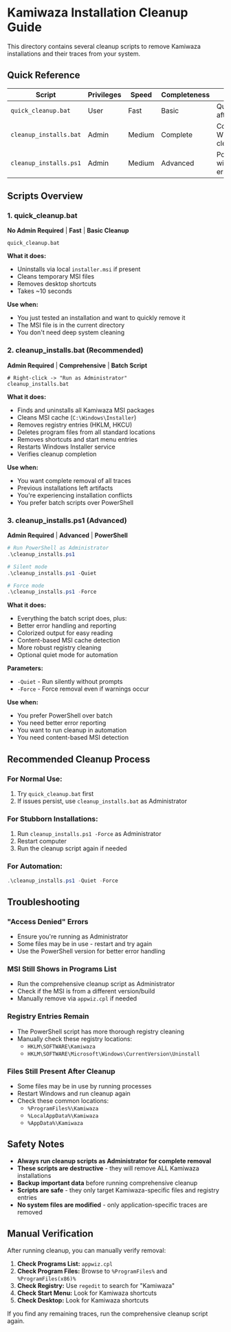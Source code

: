# Kamiwaza Installation Cleanup Guide

This directory contains several cleanup scripts to remove Kamiwaza installations and their traces from your system.

## Quick Reference

| Script | Privileges | Speed | Completeness | Use Case |
|--------|------------|-------|--------------|----------|
| `quick_cleanup.bat` | User | Fast | Basic | Quick uninstall after testing |
| `cleanup_installs.bat` | Admin | Medium | Complete | Comprehensive Windows cleanup |
| `cleanup_installs.ps1` | Admin | Medium | Advanced | PowerShell with better error handling |

## Scripts Overview

### 1. quick_cleanup.bat
**No Admin Required** | **Fast** | **Basic Cleanup**

```batch
quick_cleanup.bat
```

**What it does:**
- Uninstalls via local `installer.msi` if present
- Cleans temporary MSI files
- Removes desktop shortcuts
- Takes ~10 seconds

**Use when:**
- You just tested an installation and want to quickly remove it
- The MSI file is in the current directory
- You don't need deep system cleaning

### 2. cleanup_installs.bat (Recommended)
**Admin Required** | **Comprehensive** | **Batch Script**

```batch
# Right-click -> "Run as Administrator"
cleanup_installs.bat
```

**What it does:**
- Finds and uninstalls all Kamiwaza MSI packages
- Cleans MSI cache (`C:\Windows\Installer`)
- Removes registry entries (HKLM, HKCU)
- Deletes program files from all standard locations
- Removes shortcuts and start menu entries
- Restarts Windows Installer service
- Verifies cleanup completion

**Use when:**
- You want complete removal of all traces
- Previous installations left artifacts
- You're experiencing installation conflicts
- You prefer batch scripts over PowerShell

### 3. cleanup_installs.ps1 (Advanced)
**Admin Required** | **Advanced** | **PowerShell**

```powershell
# Run PowerShell as Administrator
.\cleanup_installs.ps1

# Silent mode
.\cleanup_installs.ps1 -Quiet

# Force mode
.\cleanup_installs.ps1 -Force
```

**What it does:**
- Everything the batch script does, plus:
- Better error handling and reporting
- Colorized output for easy reading
- Content-based MSI cache detection
- More robust registry cleaning
- Optional quiet mode for automation

**Parameters:**
- `-Quiet` - Run silently without prompts
- `-Force` - Force removal even if warnings occur

**Use when:**
- You prefer PowerShell over batch
- You need better error reporting
- You want to run cleanup in automation
- You need content-based MSI detection

## Recommended Cleanup Process

### For Normal Use:
1. Try `quick_cleanup.bat` first
2. If issues persist, use `cleanup_installs.bat` as Administrator

### For Stubborn Installations:
1. Run `cleanup_installs.ps1 -Force` as Administrator
2. Restart computer
3. Run the cleanup script again if needed

### For Automation:
```powershell
.\cleanup_installs.ps1 -Quiet -Force
```

## Troubleshooting

### "Access Denied" Errors
- Ensure you're running as Administrator
- Some files may be in use - restart and try again
- Use the PowerShell version for better error handling

### MSI Still Shows in Programs List
- Run the comprehensive cleanup script as Administrator
- Check if the MSI is from a different version/build
- Manually remove via `appwiz.cpl` if needed

### Registry Entries Remain
- The PowerShell script has more thorough registry cleaning
- Manually check these registry locations:
  - `HKLM\SOFTWARE\Kamiwaza`
  - `HKLM\SOFTWARE\Microsoft\Windows\CurrentVersion\Uninstall`

### Files Still Present After Cleanup
- Some files may be in use by running processes
- Restart Windows and run cleanup again
- Check these common locations:
  - `%ProgramFiles%\Kamiwaza`
  - `%LocalAppData%\Kamiwaza`
  - `%AppData%\Kamiwaza`

## Safety Notes

- **Always run cleanup scripts as Administrator for complete removal**
- **These scripts are destructive** - they will remove ALL Kamiwaza installations
- **Backup important data** before running comprehensive cleanup
- **Scripts are safe** - they only target Kamiwaza-specific files and registry entries
- **No system files are modified** - only application-specific traces are removed

## Manual Verification

After running cleanup, you can manually verify removal:

1. **Check Programs List:** `appwiz.cpl`
2. **Check Program Files:** Browse to `%ProgramFiles%` and `%ProgramFiles(x86)%`
3. **Check Registry:** Use `regedit` to search for "Kamiwaza"
4. **Check Start Menu:** Look for Kamiwaza shortcuts
5. **Check Desktop:** Look for Kamiwaza shortcuts

If you find any remaining traces, run the comprehensive cleanup script again. 